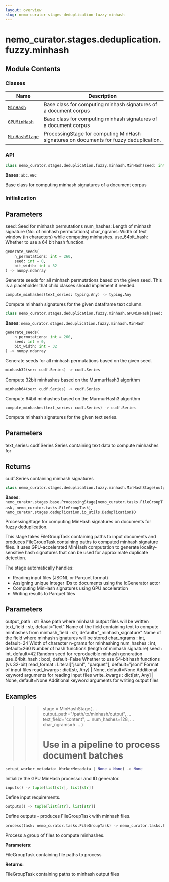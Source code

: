 ```yaml
---
layout: overview
slug: nemo-curator-stages-deduplication-fuzzy-minhash
---
```


# nemo_curator.stages.deduplication.fuzzy.minhash



## Module Contents

### Classes

| Name | Description |
|------|-------------|
| [`MinHash`](#nemo_curatorstagesdeduplicationfuzzyminhashminhash) | Base class for computing minhash signatures of a document corpus |
| [`GPUMinHash`](#nemo_curatorstagesdeduplicationfuzzyminhashgpuminhash) | Base class for computing minhash signatures of a document corpus |
| [`MinHashStage`](#nemo_curatorstagesdeduplicationfuzzyminhashminhashstage) | ProcessingStage for computing MinHash signatures on documents for fuzzy deduplication. |

### API

```python
class nemo_curator.stages.deduplication.fuzzy.minhash.MinHash(seed: int = 42, num_hashes: int = 260, char_ngrams: int = 24, use_64bit_hash: bool = False)
```

**Bases**: `abc.ABC`

Base class for computing minhash signatures of a document corpus

### Initialization

Parameters
----------
seed: Seed for minhash permutations
num_hashes: Length of minhash signature (No. of minhash permutations)
char_ngrams: Width of text window (in characters) while computing minhashes.
use_64bit_hash: Whether to use a 64 bit hash function.


```python
generate_seeds(
    n_permutations: int = 260,
    seed: int = 0,
    bit_width: int = 32
) -> numpy.ndarray
```

Generate seeds for all minhash permutations based on the given seed.
This is a placeholder that child classes should implement if needed.


```python
compute_minhashes(text_series: typing.Any) -> typing.Any
```

Compute minhash signatures for the given dataframe text column.


```python
class nemo_curator.stages.deduplication.fuzzy.minhash.GPUMinHash(seed: int = 42, num_hashes: int = 260, char_ngrams: int = 24, use_64bit_hash: bool = False, pool: bool = False)
```

**Bases**: `nemo_curator.stages.deduplication.fuzzy.minhash.MinHash`

```python
generate_seeds(
    n_permutations: int = 260,
    seed: int = 0,
    bit_width: int = 32
) -> numpy.ndarray
```

Generate seeds for all minhash permutations based on the given seed.


```python
minhash32(ser: cudf.Series) -> cudf.Series
```

Compute 32bit minhashes based on the MurmurHash3 algorithm


```python
minhash64(ser: cudf.Series) -> cudf.Series
```

Compute 64bit minhashes based on the MurmurHash3 algorithm


```python
compute_minhashes(text_series: cudf.Series) -> cudf.Series
```

Compute minhash signatures for the given text series.

Parameters
----------
text_series: cudf.Series
    Series containing text data to compute minhashes for

Returns
-------
cudf.Series containing minhash signatures


```python
class nemo_curator.stages.deduplication.fuzzy.minhash.MinHashStage(output_path: str, text_field: str = 'text', minhash_field: str = CURATOR_DEFAULT_MINHASH_FIELD, char_ngrams: int = 24, num_hashes: int = 260, seed: int = 42, use_64bit_hash: bool = False, read_format: typing.Literal[jsonl, parquet] = 'jsonl', read_kwargs: dict[str, typing.Any] | None = None, write_kwargs: dict[str, typing.Any] | None = None, pool: bool = True)
```

**Bases**: `nemo_curator.stages.base.ProcessingStage[nemo_curator.tasks.FileGroupTask, nemo_curator.tasks.FileGroupTask]`, `nemo_curator.stages.deduplication.io_utils.DeduplicationIO`

ProcessingStage for computing MinHash signatures on documents for fuzzy deduplication.

This stage takes FileGroupTask containing paths to input documents and produces
FileGroupTask containing paths to computed minhash signature files. It uses GPU-accelerated
MinHash computation to generate locality-sensitive hash signatures that can be used
for approximate duplicate detection.

The stage automatically handles:
- Reading input files (JSONL or Parquet format)
- Assigning unique Integer IDs to documents using the IdGenerator actor
- Computing MinHash signatures using GPU acceleration
- Writing results to Parquet files

Parameters
----------
output_path : str
    Base path where minhash output files will be written
text_field : str, default="text"
    Name of the field containing text to compute minhashes from
minhash_field : str, default="_minhash_signature"
    Name of the field where minhash signatures will be stored
char_ngrams : int, default=24
    Width of character n-grams for minhashing
num_hashes : int, default=260
    Number of hash functions (length of minhash signature)
seed : int, default=42
    Random seed for reproducible minhash generation
use_64bit_hash : bool, default=False
    Whether to use 64-bit hash functions (vs 32-bit)
read_format : Literal["jsonl", "parquet"], default="jsonl"
    Format of input files
read_kwargs : dict[str, Any] | None, default=None
    Additional keyword arguments for reading input files
write_kwargs : dict[str, Any] | None, default=None
    Additional keyword arguments for writing output files

Examples
--------
>>> stage = MinHashStage(
...     output_path="/path/to/minhash/output",
...     text_field="content",
...     num_hashes=128,
...     char_ngrams=5
... )
>>> # Use in a pipeline to process document batches

```python
setup(_worker_metadata: WorkerMetadata | None = None) -> None
```

Initialize the GPU MinHash processor and ID generator.


```python
inputs() -> tuple[list[str], list[str]]
```

Define input requirements.


```python
outputs() -> tuple[list[str], list[str]]
```

Define outputs - produces FileGroupTask with minhash files.


```python
process(task: nemo_curator.tasks.FileGroupTask) -> nemo_curator.tasks.FileGroupTask
```

Process a group of files to compute minhashes.

**Parameters:**

<ParamField path="task" type="nemo_curator.tasks.FileGroupTask">
  FileGroupTask containing file paths to process
</ParamField>

**Returns:**

FileGroupTask containing paths to minhash output files

